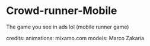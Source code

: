 # Crowd-runner-Mobile
 The game you see in ads lol (mobile runner game)

credits: 
animations: mixamo.com 
models: Marco Zakaria

